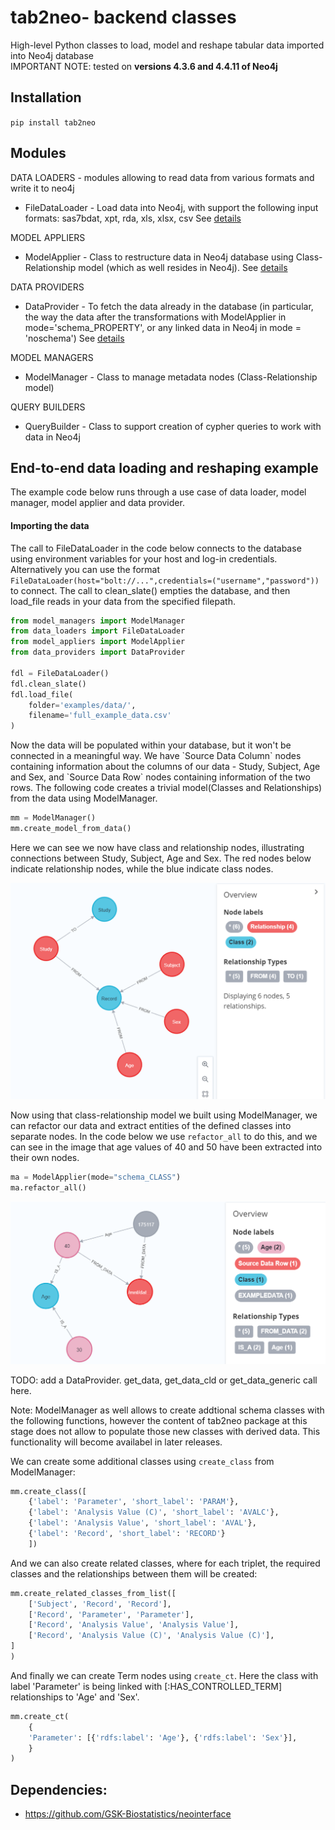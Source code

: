 # tab2neo- backend classes
High-level Python classes to load, model and reshape tabular data imported into Neo4j database  
IMPORTANT NOTE: tested on **versions 4.3.6 and 4.4.11 of Neo4j**

## Installation

`pip install tab2neo`

## Modules

DATA LOADERS - modules allowing to read data from various formats and write it to neo4j
- FileDataLoader -  Load data into Neo4j, with support the following input formats: sas7bdat, xpt, rda, xls, xlsx, csv See [details](data_loaders/README.md)   

MODEL APPLIERS
- ModelApplier - Class to restructure data in Neo4j database using Class-Relationship model 
(which as well resides in Neo4j). 
See [details](model_appliers/README.md)

DATA PROVIDERS
- DataProvider - To fetch the data already in the database (in particular, the way the data after the 
transformations with ModelApplier in mode='schema_PROPERTY', or any linked data in Neo4j in mode = 'noschema')
See [details](data_providers/README.md)      

MODEL MANAGERS
- ModelManager - Class to manage metadata nodes (Class-Relationship model)
    
QUERY BUILDERS
- QueryBuilder - Class to support creation of cypher queries to work with data in Neo4j  

## End-to-end data loading and reshaping example

The example code below runs through a use case of data loader, model manager, model applier and data provider.

#### Importing the data 

The call to FileDataLoader in the code below connects to the database using environment variables for your host and log-in credentials. Alternatively you can use the format `FileDataLoader(host="bolt://...",credentials=("username","password"))` to connect. The call to clean_slate() empties the database, and then load_file reads in your data from the specified filepath.

```python
from model_managers import ModelManager
from data_loaders import FileDataLoader
from model_appliers import ModelApplier
from data_providers import DataProvider

fdl = FileDataLoader()
fdl.clean_slate()
fdl.load_file(
    folder='examples/data/', 
    filename='full_example_data.csv'
)
```

Now the data will be populated within your database, but it won't be connected in a meaningful way. We have \`Source Data Column\` nodes containing information about the columns of our data - Study, Subject, Age and Sex, and \`Source Data Row\` nodes containing information of the two rows. The following code creates a trivial model(Classes and Relationships) from the data using ModelManager.

```python
mm = ModelManager()
mm.create_model_from_data()
```
Here we can see we now have class and relationship nodes, illustrating connections between Study, Subject, Age and Sex. The red nodes below indicate relationship nodes, while the blue indicate class nodes.

![modelmanager example](examples/data/modelmanager_example.png)

Now using that class-relationship model we built using ModelManager, we can refactor our data and extract entities of the defined classes into separate nodes. In the code below we use `refactor_all` to do this, and we can see in the image that age values of 40 and 50 have been extracted into their own nodes. 

```python
ma = ModelApplier(mode="schema_CLASS")
ma.refactor_all()

```

![modelapplier example](examples/data/modelapplier_example.png)

TODO: add a DataProvider. get_data, get_data_cld or get_data_generic call here.


Note: ModelManager as well allows to create addtional schema classes with the following functions, however the content of tab2neo package at this stage does not allow to populate those new classes with derived data. This functionality will become availabel in later releases.

We can create some additional classes using `create_class` from ModelManager:

```python
mm.create_class([
    {'label': 'Parameter', 'short_label': 'PARAM'}, 
    {'label': 'Analysis Value (C)', 'short_label': 'AVALC'}, 
    {'label': 'Analysis Value', 'short_label': 'AVAL'}, 
    {'label': 'Record', 'short_label': 'RECORD'}
    ])
```
And we can also create related classes, where for each triplet, the required classes and the relationships between them will be created:

```python
mm.create_related_classes_from_list([
    ['Subject', 'Record', 'Record'],
    ['Record', 'Parameter', 'Parameter'],
    ['Record', 'Analysis Value', 'Analysis Value'],
    ['Record', 'Analysis Value (C)', 'Analysis Value (C)'],
]
)
```
And finally we can create Term nodes using `create_ct`. Here the class with label 'Parameter' is being linked with [:HAS_CONTROLLED_TERM] relationships to 'Age' and 'Sex'.

```python
mm.create_ct(
    {
    'Parameter': [{'rdfs:label': 'Age'}, {'rdfs:label': 'Sex'}],               
    }
)
```


## Dependencies:
- https://github.com/GSK-Biostatistics/neointerface
